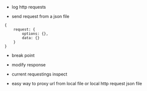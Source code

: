 - log http requests

- send request from a json file

```
{
    request: {
        options: {},
        data: {}
    }
}
```

- break point

- modify response

- current requestings inspect

- easy way to proxy url from local file or local http request json file
